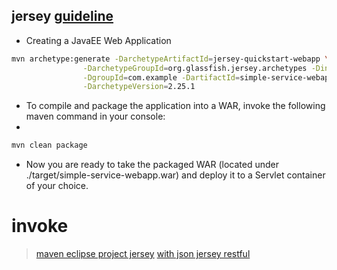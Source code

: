 ## jersey [guideline](https://jersey.java.net/documentation/latest/user-guide.html#getting-started)
- Creating a JavaEE Web Application
```bash
mvn archetype:generate -DarchetypeArtifactId=jersey-quickstart-webapp \
                -DarchetypeGroupId=org.glassfish.jersey.archetypes -DinteractiveMode=false \
                -DgroupId=com.example -DartifactId=simple-service-webapp -Dpackage=com.example \
                -DarchetypeVersion=2.25.1
```
- To compile and package the application into a WAR, invoke the following maven command in your console:
- 
```bash
mvn clean package
```
- Now you are ready to take the packaged WAR (located under ./target/simple-service-webapp.war) and deploy it to a Servlet container of your choice.




# invoke 
> [maven eclipse project jersey](http://www.cnblogs.com/winfred/p/5597154.html)
> [with json jersey restful](http://blog.csdn.net/liuchuanhong1/article/details/52880598)